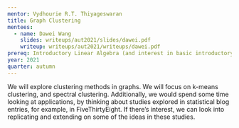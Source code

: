 ```yaml
---
mentor: Vydhourie R.T. Thiyageswaran
title: Graph Clustering
mentees:
  - name: Dawei Wang
    slides: writeups/aut2021/slides/dawei.pdf
    writeup: writeups/aut2021/writeups/dawei.pdf
prereq: Introductory Linear Algebra (and interest in basic introductory graph theory would be helpful)
year: 2021
quarter: autumn
---
```

We will explore clustering methods in graphs. We will focus on k-means clustering, and spectral clustering. Additionally, we would spend some time looking at applications, by thinking about studies explored in statistical blog entries, for example, in FiveThirtyEight. If there’s interest, we can look into replicating and extending on some of the ideas in these studies.